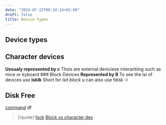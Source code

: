 ```yaml
---
date: "2024-07-22T09:10:24+02:00"
draft: false
title: Device types
---
```


## Device types

## Character devices

**Ussualy represented by c** Thsis are external deviciese interantiing
such as mice or kyboard ### Block Devices **Represented by B** To see
the lsi of devices use **lsblk** Short for *lsit block* u can also use
fdisk -l

## Disk Free

[command](/Notes/posts/scriptss/command) df

> \[!quote\] [fsck](/Notes/posts/Linux/fsck) [Block vs character
> dev](/Notes/posts/Block_vs_character_dev)
